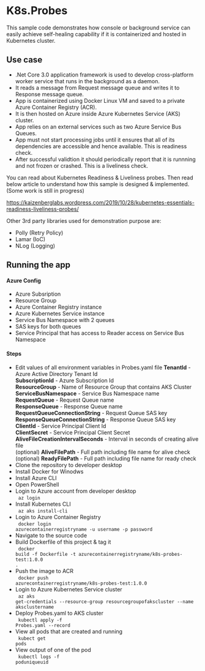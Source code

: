 # K8s.Probes

This sample code demonstrates how console or background service can easily achieve self-healing capability if it is containerized and hosted in Kubernetes cluster.

<h2>Use case</h2>

- .Net Core 3.0 application framework is used to develop cross-platform worker service that runs in the background as a daemon.
- It reads a message from Request message queue and writes it to Response message queue.
- App is containerized using Docker Linux VM and saved to a private Azure Container Registry (ACR).
- It is then hosted on Azure inside Azure Kubernetes Service (AKS) cluster.
- App relies on an external services such as two Azure Service Bus Queues.
- App must not start processing jobs until it ensures that all of its dependencies are accessible and hence available. This is readiness check.
- After successful validtion it should periodically report that it is runnning and not frozen or crashed. This is a liveliness check.

You can read about Kubernetes Readiness & Liveliness probes. Then read below article to understand how this sample is designed & implemented. (Some work is still in progress)

https://kaizenberglabs.wordpress.com/2019/10/28/kubernetes-essentials-readiness-liveliness-probes/

Other 3rd party libraries used for demonstration purpose are:

- Polly (Retry Policy)
- Lamar (IoC) 
- NLog (Logging)

<h2>Running the app</h2>

<h4>Azure Config</h4>

- Azure Subsription
- Resource Group
- Azure Container Registry instance
- Azure Kubernetes Service instance
- Service Bus Namespace with 2 queues
- SAS keys for both queues
- Service Principal that has access to Reader access on Service Bus Namespace

<h4>Steps</h4>

- Edit values of all environment variables in Probes.yaml file
<strong>TenantId</strong> - Azure Active Directory Tenant Id</br>
<strong>SubscriptionId</strong> - Azure Subscription Id</br>
<strong>ResourceGroup</strong> - Name of Resource Group that contains AKS Cluster</br>
<strong>ServiceBusNamespace</strong> - Service Bus Namespace name</br>
<strong>RequestQueue</strong> - Request Queue name</br>
<strong>ResponseQueue</strong> - Response Queue name</br>
<strong>RequestQueueConnectionString</strong> - Request Queue SAS key</br>
<strong>ResponseQueueConnectionString</strong> - Response Queue SAS key</br>
<strong>ClientId</strong> - Service Principal Client Id</br>
<strong>ClientSecret</strong> - Service Principal Client Secret</br>
<strong>AliveFileCreationIntervalSeconds</strong> - Interval in seconds of creating alive file</br>
(optional) <strong>AliveFilePath</strong> - Full path including file name for alive check</br>
(optional) <strong>ReadyFilePath</strong> - Full path including file name for ready check</br>
- Clone the repository to developer desktop
- Install Docker for Winodws
- Install Azure CLI
- Open PowerShell
- Login to Azure account from developer desktop</br>
<code> az login </code>
- Install Kubernetes CLI</br>
<code> az aks install-cli </code>
- Login to Azure Container Registry</br>
<code> docker login azurecontainerregistryname -u username -p password </code>
- Navigate to the source code
- Build Dockerfile of this project & tag it</br>
<code> docker build -f Dockerfile -t azurecontainerregistryname/k8s-probes-test:1.0.0 . </code>
- Push the image to ACR</br>
<code> docker push azurecontainerregistryname/k8s-probes-test:1.0.0 </code>
- Login to Azure Kubernetes Service cluster</br>
<code> az aks get-credentials --resource-group resourcegroupofakscluster --name aksclustername </code>
- Deploy Probes.yaml to AKS cluster</br>
<code> kubectl apply -f Probes.yaml --record </code>
- View all pods that are created and running</br>
<code> kubect get pods </code>
- View output of one of the pod</br>
<code> kubectl logs -f poduniqueuid </code>
